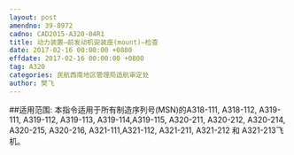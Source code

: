 ```yaml
---
layout: post
amendno: 39-8972
cadno: CAD2015-A320-04R1
title: 动力装置—前发动机安装座(mount)—检查
date: 2017-02-16 00:00:00 +0800
effdate: 2017-02-16 00:00:00 +0800
tag: A320
categories: 民航西南地区管理局适航审定处
author: 樊飞
---
```


##适用范围:
本指令适用于所有制造序列号(MSN)的A318-111, A318-112, A319-111, A319-112, A319-113, A319-114,A319-115, A320-211, A320-212, A320-214, A320-215, A320-216, A321-111,A321-112, A321-211, A321-212 和 A321-213飞机。

